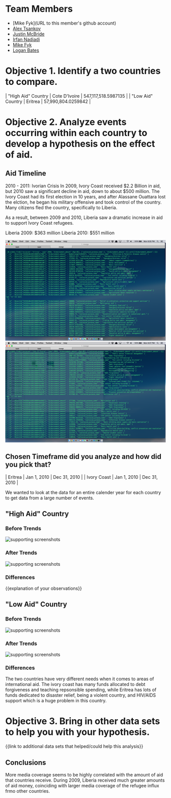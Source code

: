 # Team Members

* [Mike Fyk](URL to this member's github account)
* [Alex Tsankov](https://github.com/antsankov/)
* [Justin McBride](http://github.com/dare599z)
* [Irfan Nadiadi](http://github.com/irfann1)
* [Mike Fyk](http://github.com/thefyk)
* [Logan Bates](http://github.com/loganbates)


# Objective 1. Identify a two countries to compare.

| "High Aid" Country | Cote D'Ivoire | 547,117,518.5987135 |
| "Low Aid" Country | Eritrea | 57,990,804.0259842 |


# Objective 2. Analyze events occurring within each country to develop a hypothesis on the effect of aid.

## Aid Timeline

2010 - 2011: Ivorian Crisis
In 2009, Ivory Coast received $2.2 Billion in aid, but 2010 saw a significant decline in aid, down to about $500 million. The Ivory Coast had its first election in 10 years, and after Alassane Ouattara lost the elction, he began his military offensive and took control of the country. Many citizens fled the country, specifically to Liberia.

As a result, between 2009 and 2010, Liberia saw a dramatic increase in aid to support Ivory Coast refugees. 

Liberia 2009: $363 million
Liberia 2010: $551 million

![screenshot of the timeline analysis](queryEritrea.png?raw=true) 
![screenshot of the timeline analysis](ivoryCoastQuery.png?raw=true) 

## Chosen Timeframe did you analyze and how did you pick that?

| Eritrea | Jan 1, 2010 | Dec 31, 2010 |
| Ivory Coast | Jan 1, 2010 | Dec 31, 2010 |

We wanted to look at the data for an entire calender year for each country to get data from a large number of events.


## "High Aid" Country

### Before Trends

![supporting screenshots](image.png?raw=true) 

### After Trends

![supporting screenshots](image.png?raw=true) 

### Differences

{{explanation of your observations}}


## "Low Aid" Country

### Before Trends

![supporting screenshots](image.png?raw=true) 

### After Trends

![supporting screenshots](image.png?raw=true) 

### Differences

The two countries have very different needs when it comes to areas of international aid. The ivory coast has many funds allocated to debt forgiveness and teaching repsonsible spending, while Eritrea has lots of funds dedicated to disaster relief, being a violent country, and HIV/AIDS support which is a huge problem in this country.


# Objective 3. Bring in other data sets to help you with your hypothesis.

{{link to additional data sets that helped/could help this analysis}}


## Conclusions

More media coverage seems to be highly correlated with the amount of aid that countries receive. During 2009, Liberia received much greater amounts of aid money, coinciding with larger media coverage of the refugee influx frmo other countries.